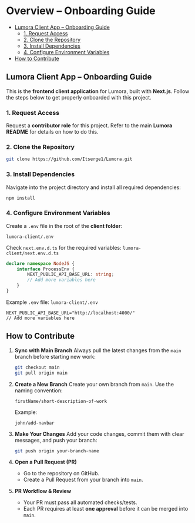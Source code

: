 # Overview – Onboarding Guide
   * [Lumora Client App – Onboarding Guide]()
     * [1. Request Access]()
     * [2. Clone the Repository]()
     * [3. Install Dependencies]()
     * [4. Configure Environment Variables]()
   * [How to Contribute]()

## Lumora Client App – Onboarding Guide

This is the **frontend client application** for Lumora, built with **Next.js**.
Follow the steps below to get properly onboarded with this project.

### 1. Request Access

Request a **contributor role** for this project.
Refer to the main **Lumora README** for details on how to do this.

### 2. Clone the Repository

```bash
git clone https://github.com/Itserge1/Lumora.git
```

### 3. Install Dependencies

Navigate into the project directory and install all required dependencies:

```bash
npm install
```

### 4. Configure Environment Variables

Create a `.env` file in the root of the **client folder**:

```
lumora-client/.env
```

Check `next.env.d.ts` for the required variables:
`lumora-client/next.env.d.ts`

```ts
declare namespace NodeJS {
    interface ProcessEnv {
        NEXT_PUBLIC_API_BASE_URL: string;
        // Add more variables here
    }
}
```

Example `.env` file:
`lumora-client/.env`

```env
NEXT_PUBLIC_API_BASE_URL="http://localhost:4000/"
// Add more variables here
```

## How to Contribute

1. **Sync with Main Branch**
   Always pull the latest changes from the `main` branch before starting new work:

   ```bash
   git checkout main
   git pull origin main
   ```

2. **Create a New Branch**
   Create your own branch from `main`.
   Use the naming convention:

   ```
   firstName/short-description-of-work
   ```

   Example:

   ```
   john/add-navbar
   ```

3. **Make Your Changes**
   Add your code changes, commit them with clear messages, and push your branch:

   ```bash
   git push origin your-branch-name
   ```

4. **Open a Pull Request (PR)**

    * Go to the repository on GitHub.
    * Create a Pull Request from your branch into `main`.

5. **PR Workflow & Review**

    * Your PR must pass all automated checks/tests.
    * Each PR requires at least **one approval** before it can be merged into `main`.
